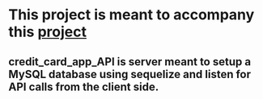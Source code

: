 # This project is meant to accompany this [project](https://github.com/Shobandeep/credit_card_app_Angular)

## credit_card_app_API is server meant to setup a MySQL database using sequelize and listen for API calls from the client side.
